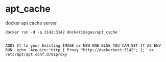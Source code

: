 # apt_cache
docker apt cache server

    docker run -d -p 3142:3142 dockerimages/apt_cache
    
    
    ADDS It to your Existing IMAGE or NEW ONE ELSE YOU CAN SET IT AS ENV
    RUN  echo 'Acquire::http { Proxy "http://dockerhost:3142"; };' >> /etc/apt/apt.conf.d/01proxy
